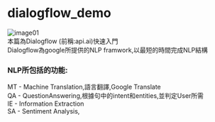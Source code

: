 # dialogflow_demo
![image01](https://blog.dialogflow.com/images/dialogflow-logo.png)<br >
本篇為Dialogflow (前稱:api.ai)快速入門<br >
Dialogflow為google所提供的NLP framwork,以最短的時間完成NLP結構 <br >

### NLP所包括的功能:<br >
MT - Machine Translation,語言翻譯,Google Translate <br >
QA - QuestionAnswering,根據句中的intent和entities,並判定User所需 <br >
IE - Information Extraction <br >
SA - Sentiment Analysis,

